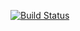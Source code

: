 [![Build Status](https://ci.inria.fr/pharo-contribution/job/CogDroid/badge/icon)](https://ci.inria.fr/pharo-contribution/job/CogDroid/)
